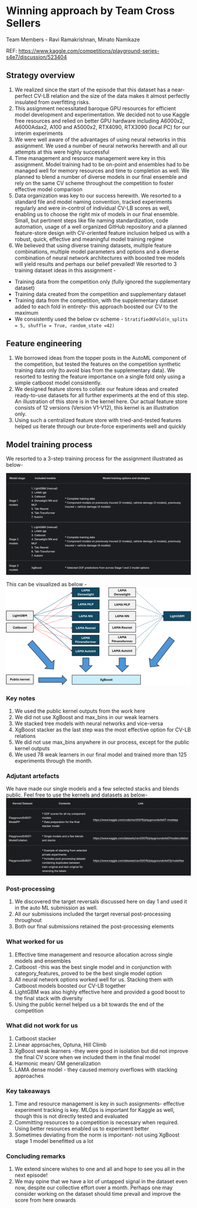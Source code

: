 # Winning approach by Team Cross Sellers

Team Members - Ravi Ramakrishnan, Minato Namikaze

REF: https://www.kaggle.com/competitions/playground-series-s4e7/discussion/523404

## Strategy overview

1. We realized since the start of the episode that this dataset has a near-perfect CV-LB relation and the size of the data makes it almost perfectly insulated from overfitting risks.
2. This assignment necessitated baroque GPU resources for efficient model development and experimentation. We decided not to use Kaggle free resources and relied on better GPU hardware including A6000x2, A6000Adax2, A100 and A5000x2, RTX4090, RTX3090 (local PC) for our interim experiments
3. We were well aware of the advantages of using neural networks in this assignment. We used a number of neural networks herewith and all our attempts at this were highly successful
4. Time management and resource management were key in this assignment. Model training had to be on-point and ensembles had to be managed well for memory resources and time to completion as well. We planned to blend a number of diverse models in our final ensemble and rely on the same CV scheme throughout the competition to foster effective model comparison
5. Data organization was key to our success herewith. We resorted to a standard file and model naming convention, tracked experiments regularly and were in-control of individual CV-LB scores as well, enabling us to choose the right mix of models in our final ensemble. Small, but pertinent steps like file naming standardization, code automation, usage of a well organized GitHub repository and a planned feature-store design with CV-oriented feature inclusion helped us with a robust, quick, effective and meaningful model training regime
6. We believed that using diverse training datasets, multiple feature combinations, multiple model parameters and options and a diverse combination of neural network architectures with boosted tree models will yield results and perhaps our belief prevailed! We resorted to 3 training dataset ideas in this assignment -

- Training data from the competition only (fully ignored the supplementary dataset)
- Training data created from the competition and supplementary dataset
- Training data from the competition, with the supplementary dataset added to each fold in entirety- this approach boosted our CV to the maximum
- We consistently used the below cv scheme -
  `StratifiedKFold(n_splits = 5, shuffle = True, random_state =42)`

## Feature engineering

1. We borrowed ideas from the topper posts in the AutoML component of the competition, but tested the features on the competition synthetic training data only (to avoid bias from the supplementary data). We resorted to testing the feature importance on a single fold only using a simple catboost model consistently.
2. We designed feature stores to collate our feature ideas and created ready-to-use datasets for all further experiments at the end of this step. An illustration of this store is in the kernel here. Our actual feature store consists of 12 versions (Version V1-V12), this kernel is an illustration only.
3. Using such a centralized feature store with tried-and-tested features helped us iterate through our brute-force experiments well and quickly

## Model training process

We resorted to a 3-step training process for the assignment illustrated as below-

![alt text](image-0.png)

This can be visualized as below -
![alt text](image.png)

### Key notes

1. We used the public kernel outputs from the work here
2. We did not use XgBoost and max_bins in our weak learners
3. We stacked tree models with neural networks and vice-versa
4. XgBoost stacker as the last step was the most effective option for CV-LB relations
5. We did not use max_bins anywhere in our process, except for the public kernel outputs
6. We used 78 weak learners in our final model and trained more than 125 experiments through the month.

### Adjutant artefacts

We have made our single models and a few selected stacks and blends public. Feel free to use the kernels and datasets as below-
![alt text](image-1.png)

### Post-processing

1. We discovered the target reversals discussed here on day 1 and used it in the auto ML submission as well.
2. All our submissions included the target reversal post-processing throughout
3. Both our final submissions retained the post-processing elements

### What worked for us

1. Effective time management and resource allocation across single models and ensembles
2. Catboost -this was the best single model and in conjunction with category_features, proved to be the best single model option
3. All neural network options worked well for us. Stacking them with Catboost models boosted our CV-LB together
4. LightGBM was also highly effective here and provided a good boost to the final stack with diversity
5. Using the public kernel helped us a bit towards the end of the competition

### What did not work for us

1. Catboost stacker
2. Linear approaches, Optuna, Hill Climb
3. XgBoost weak learners -they were good in isolation but did not improve the final CV score when we included them in the final model
4. Harmonic mean/ GM generalization
5. LAMA dense model - they caused memory overflows with stacking approaches

### Key takeaways

1. Time and resource management is key in such assignments- effective experiment tracking is key. MLOps is important for Kaggle as well, though this is not directly tested and evaluated
2. Committing resources to a competition is necessary when required. Using better resources enabled us to experiment better
3. Sometimes deviating from the norm is important- not using XgBoost stage 1 model benefitted us a lot

### Concluding remarks

1. We extend sincere wishes to one and all and hope to see you all in the next episode!
2. We may opine that we have a lot of untapped signal in the dataset even now, despite our collective effort over a month. Perhaps one may consider working on the dataset should time prevail and improve the score from here onwards

